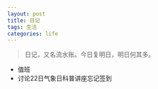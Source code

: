 ```yaml
---
layout: post
title: 日记
tags: 生活
categories: life
---
```


> 日记，又名流水账。今日复明日，明日何其多。

* 值班
* 讨论22日气象日科普讲座忘记签到